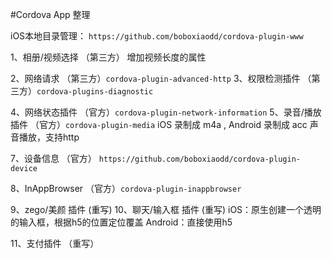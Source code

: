 #Cordova App 整理


iOS本地目录管理： `https://github.com/boboxiaodd/cordova-plugin-www`

1、相册/视频选择 （第三方）
增加视频长度的属性

2、网络请求 （第三方）`cordova-plugin-advanced-http`
3、权限检测插件 （第三方）`cordova-plugins-diagnostic`


4、网络状态插件 （官方）`cordova-plugin-network-information`
5、录音/播放 插件 （官方）`cordova-plugin-media`
iOS  录制成 m4a , Android 录制成 acc
声音播放，支持http

7、设备信息 （官方） `https://github.com/boboxiaodd/cordova-plugin-device`

8、InAppBrowser （官方）`cordova-plugin-inappbrowser`


9、zego/美颜 插件 (重写)
10、聊天/输入框 插件 (重写)
iOS：原生创建一个透明的输入框，根据h5的位置定位覆盖
Android：直接使用h5

11、支付插件 （重写）


